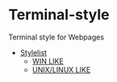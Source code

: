 # Terminal-style
Terminal style for Webpages

- [Stylelist](https://freesoftwaredevlopment.github.io/Terminal-style/stylelist/Stylelist.html)
  - [WIN LIKE](https://freesoftwaredevlopment.github.io/Terminal-style/stylelist/Stylelist.html#win)
  - [UNIX/LINUX LIKE](https://freesoftwaredevlopment.github.io/Terminal-style/stylelist/Stylelist.html#unix)
